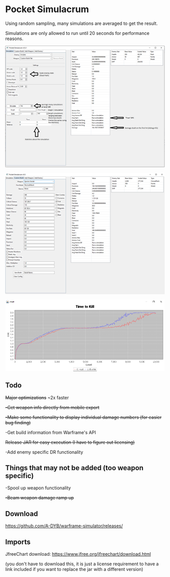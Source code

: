 # Pocket Simulacrum
Using random sampling, many simulations are averaged to get the result. 

Simulations are only allowed to run until 20 seconds for performance reasons.

![](images/simulation.png)

![](images/custom_build.png)

![](images/scale.png)

## Todo
~~Major optimizations~~ ~2x faster

~~-Get weapon info directly from mobile export~~

~~-Make some functionality to display individual damage numbers (for easier bug finding)~~

-Get build information from Warframe's API

~~Release JAR for easy execution (I have to figure out licensing)~~

-Add enemy specific DR functionality


## Things that may not be added (too weapon specific)
-Spool up weapon functionality

~~-Beam weapon damage ramp up~~

## Download

https://github.com/A-DYB/warframe-simulator/releases/

## Imports
JfreeChart download: https://www.jfree.org/jfreechart/download.html

(you don't have to download this, it is just a license requirement to have a link included if you want to replace the jar with a different version)
